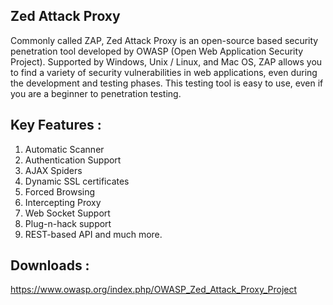 ## Zed Attack Proxy

Commonly called ZAP, Zed Attack Proxy is an open-source based security penetration tool developed by OWASP (Open Web Application Security Project). Supported by Windows, Unix / Linux, and Mac OS, ZAP allows you to find a variety of security vulnerabilities in web applications, even during the development and testing phases. This testing tool is easy to use, even if you are a beginner to penetration testing.

## Key Features :

1. Automatic Scanner
2. Authentication Support
3. AJAX Spiders
4. Dynamic SSL certificates
5. Forced Browsing
6. Intercepting Proxy
7. Web Socket Support
8. Plug-n-hack support
9. REST-based API and much more.

## Downloads :
https://www.owasp.org/index.php/OWASP_Zed_Attack_Proxy_Project 